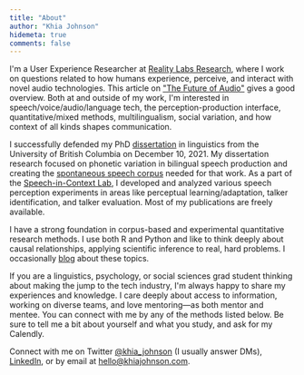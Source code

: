 ```yaml
---
title: "About"
author: "Khia Johnson"
hidemeta: true
comments: false
---
```


I'm a User Experience Researcher at [Reality Labs Research](https://research.fb.com/category/augmented-reality-virtual-reality/), where I work on questions related to how humans experience, perceive, and interact with novel audio technologies. This article on ["The Future of Audio"](https://about.fb.com/news/2020/09/facebook-reality-labs-research-future-of-audio/) gives a good overview. Both at and outside of my work, I'm interested in speech/voice/audio/language tech, the perception-production interface, quantitative/mixed methods, multilingualism, social variation, and how context of all kinds shapes communication. 

I successfully defended my PhD [dissertation](https://github.com/khiajohnson/dissertation) in linguistics from the University of British Columbia on December 10, 2021. My dissertation research focused on phonetic variation in bilingual speech production and creating the [spontaneous speech corpus](https://spice-corpus.readthedocs.io/) needed for that work. As a part of the [Speech-in-Context Lab](https://speechincontext.arts.ubc.ca/), I developed and analyzed various speech perception experiments in areas like perceptual learning/adaptation, talker identification, and talker evaluation. Most of my publications are freely available.

I have a strong foundation in corpus-based and experimental quantitative research methods. I use both R and Python and like to think deeply about causal relationships, applying scientific inference to real, hard problems. I occasionally [blog](/post/) about these topics. 

If you are a linguistics, psychology, or social sciences grad student thinking about making the jump to the tech industry, I'm always happy to share my experiences and knowledge. I care deeply about access to information, working on diverse teams, and love mentoring&mdash;as both mentor and mentee. You can connect with me by any of the methods listed below. Be sure to tell me a bit about yourself and what you study, and ask for my Calendly. 

Connect with me on Twitter [@khia_johnson](https://twitter.com/khia_johnson/) (I usually answer DMs), [LinkedIn](https://www.linkedin.com/in/khiajohnson/), or by email at [hello@khiajohnson.com](mailto:hello@khiajohnson.com). 